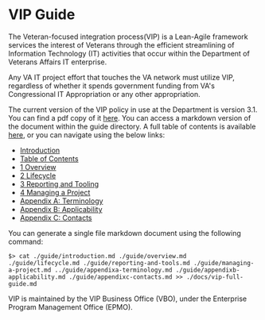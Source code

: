 # VIP Guide
The Veteran-focused integration process(VIP) is a Lean-Agile framework services the interest of Veterans through the efficient streamlining of Information Technology (IT) activities that occur within the Department of Veterans Affairs IT enterprise.

Any VA IT project effort that touches the VA network must utilize VIP, regardless of whether it spends government funding from VA's Congressional IT Appropriation or any other appropriation.

The current version of the VIP policy in use at the Department is version 3.1. You can find a pdf copy of it [here](./docs/vip3_1.pdf). You can access a markdown version of the document within the guide directory. A full table of contents is available [here](./guide/table-of-contents.md), or you can navigate using the below links:

- [Introduction](../guide/introduction.md)
- [Table of Contents](./guide/table-of-contents.md)
- [1 Overview](./guide/overview.md)
- [2 Lifecycle](./guide/lifecycle.md)
- [3 Reporting and Tooling](./guide/reporting-and-tools.md)
- [4 Managing a Project](./guide/managing-a-project.md)
- [Appendix A: Terminology](./guide/appendixa-terminology.md)
- [Appendix B: Applicability](./guide/appendixb-applicability.md)
- [Appendix C: Contacts](./guide/appendixc-contacts.md)

You can generate a single file markdown document using the following command:
```
$> cat ./guide/introduction.md ./guide/overview.md ./guide/lifecycle.md ./guide/reporting-and-tools.md ./guide/managing-a-project.md ../guide/appendixa-terminology.md ./guide/appendixb-applicability.md ./guide/appendixc-contacts.md >> ./docs/vip-full-guide.md
```

VIP is maintained by the VIP Business Office (VBO), under the Enterprise Program Management Office (EPMO).
